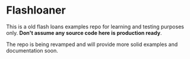 # Flashloaner

This is a old flash loans examples repo for learning and testing purposes only. **Don't assume any source code here is production ready**.

The repo is being revamped and will provide more solid examples and documentation soon.
